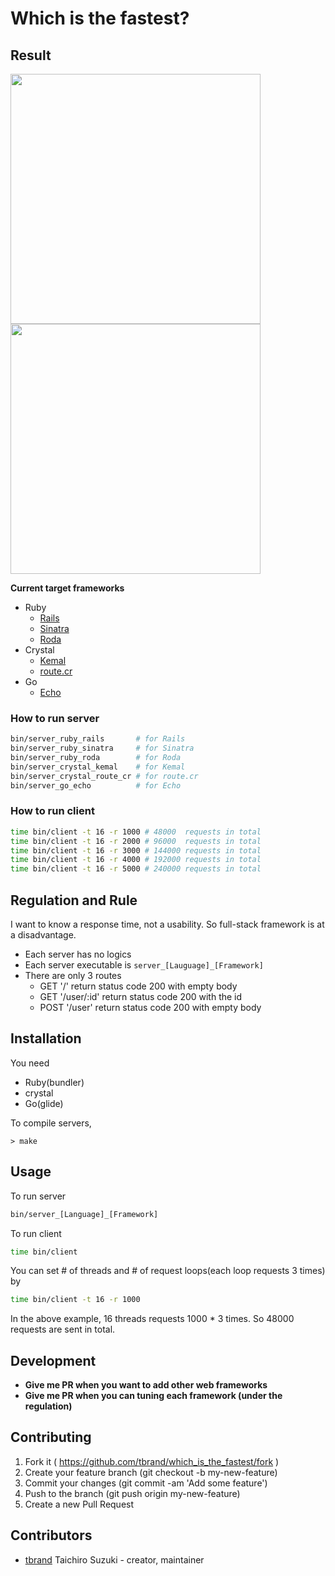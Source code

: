 # Which is the fastest?

## Result

<img src="https://cloud.githubusercontent.com/assets/3483230/24584152/89b2beb6-179e-11e7-8340-abf785e380fd.png" width="400"/>
<img src="https://cloud.githubusercontent.com/assets/3483230/24584153/8b0debe6-179e-11e7-92fa-fb2c7da739f7.png" width="400"/>

**Current target frameworks**
 - Ruby
   - [Rails](https://github.com/rails/rails)
   - [Sinatra](https://github.com/sinatra/sinatra)
   - [Roda](https://github.com/jeremyevans/roda)
 - Crystal
   - [Kemal](https://github.com/kemalcr/kemal)
   - [route.cr](https://github.com/tbrand/route.cr)
 - Go
   - [Echo](https://github.com/labstack/echo)

### How to run server
```bash
bin/server_ruby_rails       # for Rails
bin/server_ruby_sinatra     # for Sinatra
bin/server_ruby_roda        # for Roda
bin/server_crystal_kemal    # for Kemal
bin/server_crystal_route_cr # for route.cr
bin/server_go_echo          # for Echo
```

### How to run client
```bash
time bin/client -t 16 -r 1000 # 48000  requests in total
time bin/client -t 16 -r 2000 # 96000  requests in total
time bin/client -t 16 -r 3000 # 144000 requests in total
time bin/client -t 16 -r 4000 # 192000 requests in total
time bin/client -t 16 -r 5000 # 240000 requests in total
```

## Regulation and Rule
I want to know a response time, not a usability. So full-stack framework is at a disadvantage.
 - Each server has no logics
 - Each server executable is `server_[Lauguage]_[Framework]`
 - There are only 3 routes
   - GET  '/'         return status code 200 with empty body
   - GET  '/user/:id' return status code 200 with the id
   - POST '/user'     return status code 200 with empty body

## Installation

You need
 - Ruby(bundler)
 - crystal
 - Go(glide)

To compile servers,
```
> make
```

## Usage

To run server
```bash
bin/server_[Language]_[Framework]
```

To run client
```bash
time bin/client
```

You can set # of threads and # of request loops(each loop requests 3 times) by
```bash
time bin/client -t 16 -r 1000
```
In the above example, 16 threads requests 1000 * 3 times.
So 48000 requests are sent in total.

## Development
 - **Give me PR when you want to add other web frameworks**
 - **Give me PR when you can tuning each framework (under the regulation)**

## Contributing

1. Fork it ( https://github.com/tbrand/which_is_the_fastest/fork )
2. Create your feature branch (git checkout -b my-new-feature)
3. Commit your changes (git commit -am 'Add some feature')
4. Push to the branch (git push origin my-new-feature)
5. Create a new Pull Request

## Contributors

- [tbrand](https://github.com/tbrand) Taichiro Suzuki - creator, maintainer
